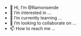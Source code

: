 - 👋 Hi, I’m @Ramonsende
- 👀 I’m interested in ...
- 🌱 I’m currently learning ...
- 💞️ I’m looking to collaborate on ...
- 📫 How to reach me ...

<!---
Ramonsende/Ramonsende is a ✨ special ✨ repository because its `README.md` (this file) appears on your GitHub profile.
You can click the Preview link to take a look at your changes.
--->
